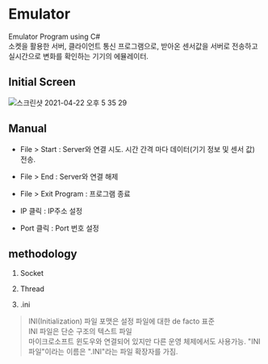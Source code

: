 # Emulator
Emulator Program using C#  
소켓을 활용한 서버, 클라이언트 통신 프로그램으로, 받아온 센서값을 서버로 전송하고 실시간으로 변화를 확인하는 기기의 에뮬레이터.

## Initial Screen   
![스크린샷 2021-04-22 오후 5 35 29](https://user-images.githubusercontent.com/67997760/115683201-2ae26e80-a391-11eb-8da6-44a5bd023414.png)

## Manual  
- File > Start : Server와 연결 시도. 시간 간격 마다 데이터(기기 정보 및 센서 값) 전송.
- File > End : Server와 연결 해제
- File > Exit Program : 프로그램 종료
  
- IP 클릭 : IP주소 설정
- Port 클릭 : Port 번호 설정


## methodology
1. Socket
> 
2. Thread
> 
3. .ini
> INI(Initialization) 파일 포맷은 설정 파일에 대한 de facto 표준  
> INI 파일은 단순 구조의 텍스트 파일  
>  마이크로소프트 윈도우와 연결되어 있지만 다른 운영 체제에서도 사용가능. "INI 파일"이라는 이름은 ".INI"라는 파일 확장자를 가짐.  
